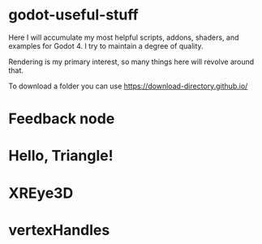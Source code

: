 # godot-useful-stuff
 
Here I will accumulate my most helpful scripts, addons, shaders, and examples for Godot 4. I try to maintain a degree of quality.

Rendering is my primary interest, so many things here will revolve around that.

To download a folder you can use https://download-directory.github.io/

# Feedback node

# Hello, Triangle!

# XREye3D

# vertexHandles
